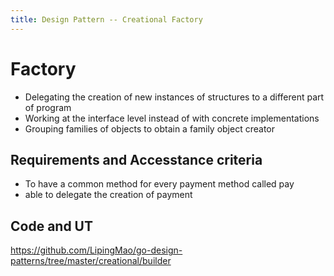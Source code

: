```yaml
---
title: Design Pattern -- Creational Factory
---
```

# Factory

* Delegating the creation of new instances of structures to a different part of program
* Working at the interface level instead of with concrete implementations
*  Grouping families of objects to obtain a family object creator



## Requirements and Accesstance criteria

* To have a common method for every payment method called pay
* able to delegate the creation of payment


## Code and UT

https://github.com/LipingMao/go-design-patterns/tree/master/creational/builder
